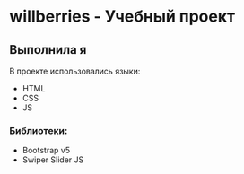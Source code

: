 # willberries - Учебный проект
## Выполнила я
В проекте использовались языки:
- HTML
- CSS
- JS
### Библиотеки:
- Bootstrap v5
- Swiper Slider JS
